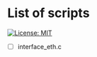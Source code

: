 # List of scripts #

[![License: MIT](https://img.shields.io/badge/License-MIT-yellow.svg)](https://opensource.org/licenses/MIT)

- [ ] interface_eth.c
